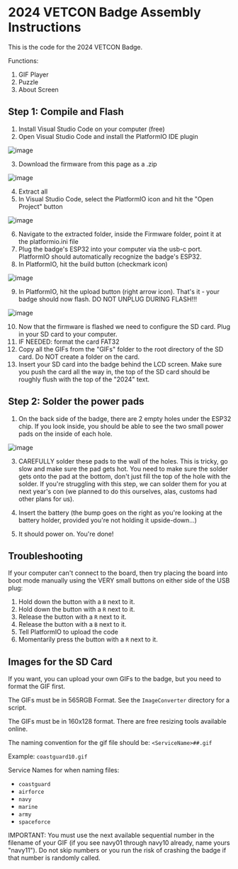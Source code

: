 # 2024 VETCON Badge Assembly Instructions



This is the code for the 2024 VETCON Badge.

Functions:

1. GIF Player
2. Puzzle
3. About Screen

## Step 1: Compile and Flash

1. Install Visual Studio Code on your computer (free)
2. Open Visual Studio Code and install the PlatformIO IDE plugin 

![image](https://github.com/user-attachments/assets/01458e41-9ad7-4f2a-a918-1484ab1f5019)

3. Download the firmware from this page as a .zip

![image](https://github.com/user-attachments/assets/ecd72e5b-8424-4fb9-a81e-9e916e193757)


4. Extract all
5. In Visual Studio Code, select the PlatformIO icon and hit the "Open Project" button

![image](https://github.com/user-attachments/assets/b203753b-07ee-4740-a2c7-501e758477a4)

6. Navigate to the extracted folder, inside the Firmware folder, point it at the platformio.ini file
7. Plug the badge's ESP32 into your computer via the usb-c port.  PlatformIO should automatically recognize the badge's ESP32.
8. In PlatformIO, hit the build button (checkmark icon)

![image](https://github.com/user-attachments/assets/04bb9985-9fb0-4736-979d-6df2109658b8)

9. In PlatformIO, hit the upload button (right arrow icon).  That's it - your badge should now flash.  DO NOT UNPLUG DURING FLASH!!!

![image](https://github.com/user-attachments/assets/f357828b-7623-410c-9d59-cb33a187adee)

10. Now that the firmware is flashed we need to configure the SD card.  Plug in your SD card to your computer.
11. IF NEEDED: format the card FAT32
12. Copy all the GIFs from the "GIFs" folder to the root directory of the SD card.  Do NOT create a folder on the card.
13. Insert your SD card into the badge behind the LCD screen.  Make sure you push the card all the way in, the top of the SD card should be roughly flush with the top of the "2024" text.

## Step 2: Solder the power pads
1. On the back side of the badge, there are 2 empty holes under the ESP32 chip.  If you look inside, you should be able to see the two small power pads on the inside of each hole.

![image](https://github.com/user-attachments/assets/eacb89b8-361e-44ed-95ed-ffb2cc8128af)

3. CAREFULLY solder these pads to the wall of the holes.  This is tricky, go slow and make sure the pad gets hot.  You need to make sure the solder gets onto the pad at the bottom, don't just fill the top of the hole with the solder.  If you're struggling with this step, we can solder them for you at next year's con (we planned to do this ourselves, alas, customs had other plans for us).  

4. Insert the battery (the bump goes on the right as you're looking at the battery holder, provided you're not holding it upside-down...)

5. It should power on.  You're done!

## Troubleshooting

If your computer can't connect to the board, then try placing the board into boot mode manually using the VERY small buttons on either side of the USB plug:

1. Hold down the button with a `B` next to it.
2. Hold down the button with a `R` next to it.
3. Release the button with a `R` next to it.
4. Release the button with a `B` next to it.
5. Tell PlatformIO to upload the code
6. Momentarily press the button with a `R` next to it.

## Images for the SD Card

If you want, you can upload your own GIFs to the badge, but you need to format the GIF first.

The GIFs must be in 565RGB Format. See the `ImageConverter` directory for a script.

The GIFs must be in 160x128 format.  There are free resizing tools available online.

The naming convention for the gif file should be: `<ServiceName>##.gif`

Example: `coastguard10.gif`

Service Names for when naming files:

* `coastguard`
* `airforce`
* `navy`
* `marine`
* `army`
* `spaceforce`

IMPORTANT: You must use the next available sequential number in the filename of your GIF (if you see navy01 through navy10 already, name yours "navy11").  Do not skip numbers or you run the risk of crashing the badge if that number is randomly called.
